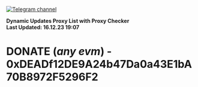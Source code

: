 [![Telegram channel](https://img.shields.io/endpoint?url=https://runkit.io/damiankrawczyk/telegram-badge/branches/master?url=https://t.me/n4z4v0d)](https://t.me/n4z4v0d) 

**Dynamic Updates Proxy List with Proxy Checker**  
**Last Updated: 16.12.23 19:07**

# DONATE (_any evm_) - 0xDEADf12DE9A24b47Da0a43E1bA70B8972F5296F2
